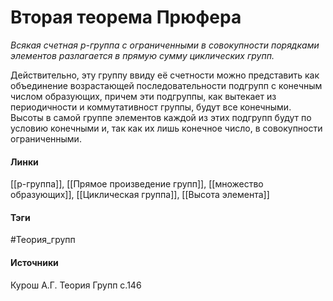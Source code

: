# Вторая теорема Прюфера
*Всякая счетная $p$-группа с ограниченными в совокупности порядками элементов разлагается в прямую сумму циклических групп.*

Действительно, эту группу ввиду её счетности можно представить как объединение возрастающей последовательности подгрупп с конечным числом образующих, причем эти подгруппы, как вытекает из периодичности и коммутативност группы, будут все конечными. Высоты в самой группе элементов каждой из этих подгрупп будут по условию конечными и, так как их лишь конечное число, в совокупности ограниченными.
#### Линки
 [[p-группа]], 
 [[Прямое произведение групп]], 
 [[множество образующих]], 
 [[Циклическая группа]], 
 [[Высота элемента]]
#### Тэги
 #Теория_групп 
#### Источники
 Курош А.Г. Теория Групп с.146